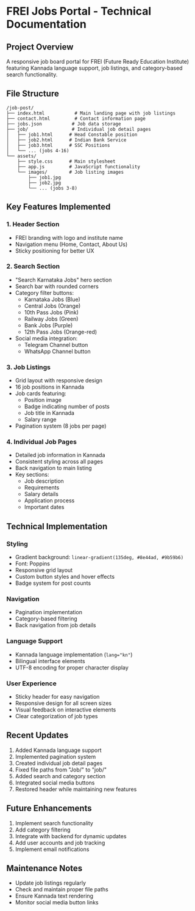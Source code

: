 # FREI Jobs Portal - Technical Documentation

## Project Overview
A responsive job board portal for FREI (Future Ready Education Institute) featuring Kannada language support, job listings, and category-based search functionality.

## File Structure
```
/job-post/
├── index.html           # Main landing page with job listings
├── contact.html         # Contact information page
├── jobs.json           # Job data storage
├── job/                # Individual job detail pages
│   ├── job1.html      # Head Constable position
│   ├── job2.html      # Indian Bank Service
│   ├── job3.html      # SSC Positions
│   └── ... (jobs 4-16)
└── assets/
    ├── style.css      # Main stylesheet
    ├── app.js         # JavaScript functionality
    └── images/        # Job listing images
        ├── job1.jpg
        ├── job2.jpg
        └── ... (jobs 3-8)
```

## Key Features Implemented

### 1. Header Section
- FREI branding with logo and institute name
- Navigation menu (Home, Contact, About Us)
- Sticky positioning for better UX

### 2. Search Section
- "Search Karnataka Jobs" hero section
- Search bar with rounded corners
- Category filter buttons:
  - Karnataka Jobs (Blue)
  - Central Jobs (Orange)
  - 10th Pass Jobs (Pink)
  - Railway Jobs (Green)
  - Bank Jobs (Purple)
  - 12th Pass Jobs (Orange-red)
- Social media integration:
  - Telegram Channel button
  - WhatsApp Channel button

### 3. Job Listings
- Grid layout with responsive design
- 16 job positions in Kannada
- Job cards featuring:
  - Position image
  - Badge indicating number of posts
  - Job title in Kannada
  - Salary range
- Pagination system (8 jobs per page)

### 4. Individual Job Pages
- Detailed job information in Kannada
- Consistent styling across all pages
- Back navigation to main listing
- Key sections:
  - Job description
  - Requirements
  - Salary details
  - Application process
  - Important dates

## Technical Implementation

### Styling
- Gradient background: `linear-gradient(135deg, #8e44ad, #9b59b6)`
- Font: Poppins
- Responsive grid layout
- Custom button styles and hover effects
- Badge system for post counts

### Navigation
- Pagination implementation
- Category-based filtering
- Back navigation from job details

### Language Support
- Kannada language implementation (`lang="kn"`)
- Bilingual interface elements
- UTF-8 encoding for proper character display

### User Experience
- Sticky header for easy navigation
- Responsive design for all screen sizes
- Visual feedback on interactive elements
- Clear categorization of job types

## Recent Updates
1. Added Kannada language support
2. Implemented pagination system
3. Created individual job detail pages
4. Fixed file paths from "Job/" to "job/"
5. Added search and category section
6. Integrated social media buttons
7. Restored header while maintaining new features

## Future Enhancements
1. Implement search functionality
2. Add category filtering
3. Integrate with backend for dynamic updates
4. Add user accounts and job tracking
5. Implement email notifications

## Maintenance Notes
- Update job listings regularly
- Check and maintain proper file paths
- Ensure Kannada text rendering
- Monitor social media button links
